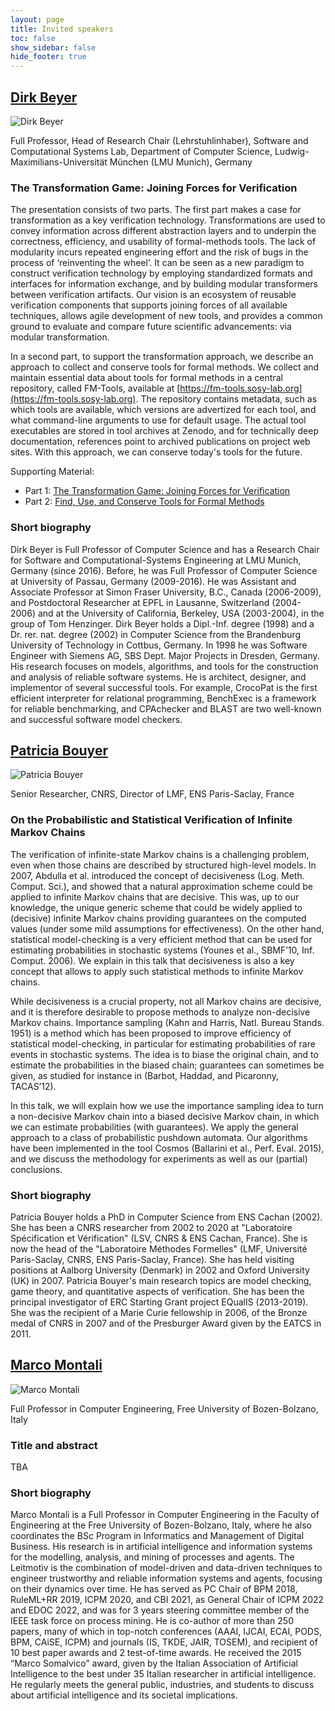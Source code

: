 ```yaml
---
layout: page
title: Invited speakers
toc: false
show_sidebar: false
hide_footer: true
---
```


## [Dirk Beyer](https://www.sosy-lab.org/people/beyer/)
![Dirk Beyer](./dirk_beyer.jpg)

Full Professor, Head of Research Chair (Lehrstuhlinhaber), Software and Computational Systems Lab, Department of Computer Science, Ludwig-Maximilians-Universität München (LMU Munich), Germany

### The Transformation Game: Joining Forces for Verification

The presentation consists of two parts.
The first part makes a case for transformation as a key verification technology.
Transformations are used to convey information across different abstraction layers
and to underpin the correctness, efficiency, and usability of formal-methods tools.
The lack of modularity incurs repeated engineering effort and the risk
of bugs in the process of ‘reinventing the wheel’.
It can be seen as a new paradigm to construct verification technology
by employing standardized formats and interfaces for information exchange,
and by building modular transformers between verification artifacts.
Our vision is an ecosystem of reusable verification components that
supports joining forces of all available techniques, allows agile development
of new tools, and provides a common ground to evaluate and
compare future scientific advancements: via modular transformation.

In a second part, to support the transformation approach,
we describe an approach to collect and conserve tools for formal methods.
We collect and maintain essential data about tools for formal methods in
a central repository, called FM-Tools, available at
[https://fm-tools.sosy-lab.org](https://fm-tools.sosy-lab.org).
The repository contains metadata, such as which tools are
available, which versions are advertized for each tool,
and what command-line arguments to use for default usage.
The actual tool executables are stored in tool archives at Zenodo,
and for technically deep documentation, references point
to archived publications on project web sites.
With this approach, we can conserve today's tools for the future.

Supporting Material:
 * Part 1: [The Transformation Game: Joining Forces for Verification](https://doi.org/10.1007/978-3-031-75778-5_9)
 * Part 2: [Find, Use, and Conserve Tools for Formal Methods](https://www.sosy-lab.org/research/pub/2024-Podelski65.Find_Use_and_Conserve_Tools_for_Formal_Methods.pdf)

### Short biography
Dirk Beyer is Full Professor of Computer Science and has a Research Chair
for Software and Computational-Systems Engineering at LMU Munich, Germany (since 2016).
Before, he was Full Professor of Computer Science at University of Passau, Germany (2009-2016).
He was Assistant and Associate Professor at Simon Fraser University, B.C., Canada (2006-2009),
and Postdoctoral Researcher at EPFL in Lausanne, Switzerland (2004-2006) and
at the University of California, Berkeley, USA (2003-2004), in the group of Tom Henzinger.
Dirk Beyer holds a Dipl.-Inf. degree (1998) and a Dr. rer. nat. degree (2002)
in Computer Science from the Brandenburg University of Technology in Cottbus, Germany.
In 1998 he was Software Engineer with Siemens AG, SBS Dept. Major Projects in Dresden, Germany.
His research focuses on models, algorithms, and tools for the construction and analysis of reliable software systems.
He is architect, designer, and implementor of several successful tools.
For example, CrocoPat is the first efficient interpreter for relational programming,
BenchExec is a framework for reliable benchmarking, and
CPAchecker and BLAST are two well-known and successful software model checkers. 

## [Patricia Bouyer](https://lmf.cnrs.fr/PatriciaBouyer/)

![Patricia Bouyer](pbd.png)

Senior Researcher, CNRS, Director of LMF, ENS Paris-Saclay, France

### On the Probabilistic and Statistical Verification of Infinite Markov Chains

The verification of infinite-state Markov chains is a challenging problem, even
when those chains are described by structured high-level models. In 2007,
Abdulla et al. introduced the concept of decisiveness (Log. Meth. Comput.
Sci.), and showed that a natural approximation scheme could be applied to
infinite Markov chains that are decisive. This was, up to our knowledge, the
unique generic scheme that could be widely applied to (decisive) infinite
Markov chains providing guarantees on the computed values (under some mild
assumptions for effectiveness). On the other hand, statistical model-checking
is a very efficient method that can be used for estimating probabilities in
stochastic systems (Younes et al., SBMF’10, Inf. Comput. 2006). We explain in
this talk that decisiveness is also a key concept that allows to apply such
statistical methods to infinite Markov chains.

While decisiveness is a crucial property, not all Markov chains are decisive,
and it is therefore desirable to propose methods to analyze non-decisive Markov
chains. Importance sampling (Kahn and Harris, Natl. Bureau Stands. 1951) is a
method which has been proposed to improve efficiency of statistical
model-checking, in particular for estimating probabilities of rare events in
stochastic systems. The idea is to biase the original chain, and to estimate
the probabilities in the biased chain; guarantees can sometimes be given, as
studied for instance in (Barbot, Haddad, and Picaronny, TACAS’12).

In this talk, we will explain how we use the importance sampling idea to turn a
non-decisive Markov chain into a biased decisive Markov chain, in which we can
estimate probabilities (with guarantees). We apply the general approach to a
class of probabilistic pushdown automata. Our algorithms have been implemented
in the tool Cosmos (Ballarini et al., Perf. Eval. 2015), and we discuss the
methodology for experiments as well as our (partial) conclusions.



### Short biography
Patricia Bouyer holds a PhD in Computer Science from ENS Cachan (2002). She has
been a CNRS researcher from 2002 to 2020 at "Laboratoire Spécification et
Vérification" (LSV, CNRS & ENS Cachan, France). She is now the head of the
"Laboratoire Méthodes Formelles" (LMF, Université Paris-Saclay, CNRS, ENS
Paris-Saclay, France). She has held visiting positions at Aalborg University
(Denmark) in 2002 and Oxford University (UK) in 2007. Patricia Bouyer's main
research topics are model checking, game theory, and quantitative aspects of
verification. She has been the principal investigator of ERC Starting Grant
project EQualIS (2013-2019). She was the recipient of a Marie Curie fellowship
in 2006, of the Bronze medal of CNRS in 2007 and of the Presburger Award given
by the EATCS in 2011.


## [Marco Montali](https://www.unibz.it/en/faculties/engineering/academic-staff/person/31326-marco-montali)

![Marco Montali](Marco-Montali.png)


Full Professor in Computer Engineering, Free University of Bozen-Bolzano, Italy

### Title and abstract
TBA

### Short biography

Marco Montali is a Full Professor in Computer Engineering in the Faculty of
Engineering at the Free University of Bozen-Bolzano, Italy, where he also
coordinates the BSc Program in Informatics and Management of Digital Business.
His research is in artificial intelligence and information systems for the
modelling, analysis, and mining of processes and agents. The Leitmotiv is the
combination of model-driven and data-driven techniques to engineer trustworthy
and reliable information systems and agents, focusing on their dynamics over
time. He has served as PC Chair of BPM 2018, RuleML+RR 2019, ICPM 2020, and CBI
2021, as General Chair of ICPM 2022 and EDOC 2022, and was for 3 years steering
committee member of the IEEE task force on process mining. He is co-author of
more than 250 papers, many of which in top-notch conferences (AAAI, IJCAI,
ECAI, PODS, BPM, CAiSE, ICPM) and journals (IS, TKDE, JAIR, TOSEM), and
recipient of 10 best paper awards and 2 test-of-time awards. He received the
2015 “Marco Somalvico” award, given by the Italian Association of Artificial
Intelligence to the best under 35 Italian researcher in artificial
intelligence. He regularly meets the general public, industries, and students
to discuss about artificial intelligence and its societal implications.

 
